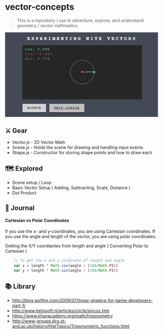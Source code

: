 # vector-concepts
> This is a repository I use to adventure, explore, and understand geometry / vector mathmatics.

![Example GIF](https://raw.githubusercontent.com/sean-codes/vector-concepts/master/example.gif?v=2)

## ⚔️ Gear
- Vector.js - 2D Vector Math
- Scene.js - Holds the scene for drawing and handling input events
- Shape.js - Constructor for storing shape points and how to draw each

## 🗺 Explored
- Scene setup / Loop
- Basic Vector Setup ( Adding, Subtracting, Scale, Distance )
- Dot Product

## 📙 Journal

#### Cartesian vs Polar Coordinates
If you use the x- and y-coordinates, you are using Cartesian coordinates. If you use the angle and length of the vector, you are using polar coordinates.

Getting the X/Y coordiantes from length and angle ( Converting Polar to Cartesian )
``` js
    // To get the x and y cordinate of length and angle
    var x = length * Math.cos(angle / (180/Math.PI))
    var y = length * Math.sin(angle / (180/Math.PI))
```

## 📚 Library
- http://blog.wolfire.com/2009/07/linear-algebra-for-game-developers-part-1/
- http://www.helixsoft.nl/articles/circle/sincos.htm
- https://www.khanacademy.org/math/trigonometry
- http://www-groups.dcs.st-and.ac.uk/history/HistTopics/Trigonometric_functions.html

